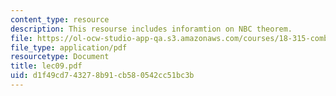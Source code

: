 ```yaml
---
content_type: resource
description: This resourse includes inforamtion on NBC theorem.
file: https://ol-ocw-studio-app-qa.s3.amazonaws.com/courses/18-315-combinatorial-theory-introduction-to-graph-theory-extremal-and-enumerative-combinatorics-spring-2005/d1f49cd743278b91cb580542cc51bc3b_lec09.pdf
file_type: application/pdf
resourcetype: Document
title: lec09.pdf
uid: d1f49cd7-4327-8b91-cb58-0542cc51bc3b
---
```

